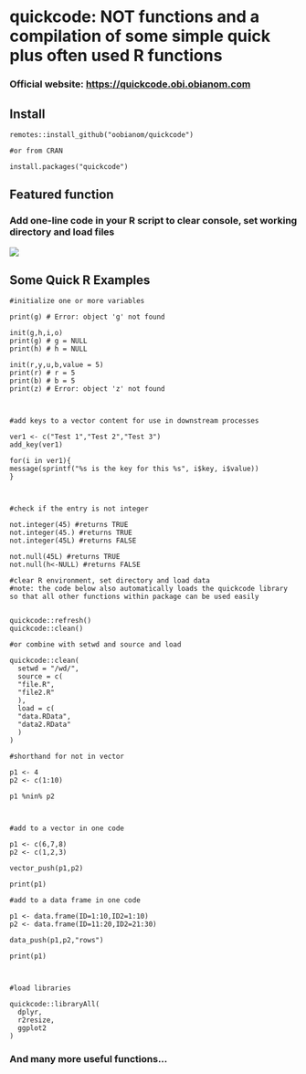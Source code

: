 # quickcode: NOT functions and a compilation of some simple quick plus often used R functions
### Official website: https://quickcode.obi.obianom.com

## Install

```
remotes::install_github("oobianom/quickcode")

#or from CRAN

install.packages("quickcode") 

```
## Featured function
### Add one-line code in your R script to clear console, set working directory and load files
![](https://quickcode.obi.obianom.com/quickcode.png)

## Some Quick R Examples


```
#initialize one or more variables

print(g) # Error: object 'g' not found

init(g,h,i,o)
print(g) # g = NULL
print(h) # h = NULL

init(r,y,u,b,value = 5)
print(r) # r = 5
print(b) # b = 5
print(z) # Error: object 'z' not found



#add keys to a vector content for use in downstream processes

ver1 <- c("Test 1","Test 2","Test 3")
add_key(ver1)

for(i in ver1){
message(sprintf("%s is the key for this %s", i$key, i$value))
}



#check if the entry is not integer

not.integer(45) #returns TRUE
not.integer(45.) #returns TRUE
not.integer(45L) #returns FALSE

not.null(45L) #returns TRUE
not.null(h<-NULL) #returns FALSE

#clear R environment, set directory and load data
#note: the code below also automatically loads the quickcode library so that all other functions within package can be used easily


quickcode::refresh()
quickcode::clean()

#or combine with setwd and source and load

quickcode::clean(
  setwd = "/wd/",
  source = c(
  "file.R",
  "file2.R"
  ),
  load = c(
  "data.RData",
  "data2.RData"
  )
)

#shorthand for not in vector

p1 <- 4
p2 <- c(1:10)

p1 %nin% p2



#add to a vector in one code

p1 <- c(6,7,8)
p2 <- c(1,2,3)

vector_push(p1,p2)

print(p1)

#add to a data frame in one code

p1 <- data.frame(ID=1:10,ID2=1:10)
p2 <- data.frame(ID=11:20,ID2=21:30)

data_push(p1,p2,"rows")

print(p1)



#load libraries

quickcode::libraryAll(
  dplyr,
  r2resize,
  ggplot2
)
```


### And many more useful functions...
